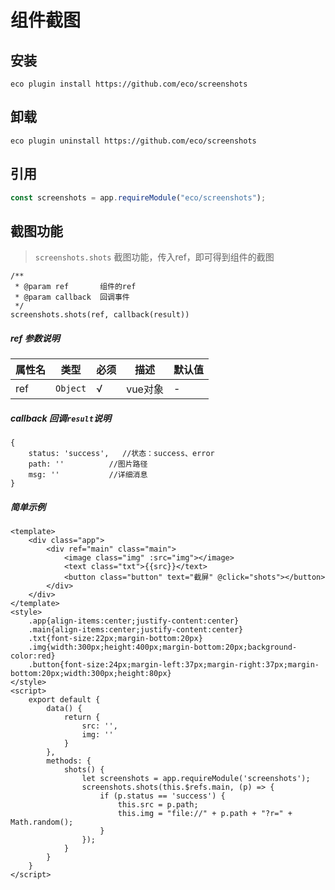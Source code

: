 # 组件截图

## 安装

```shell script
eco plugin install https://github.com/eco/screenshots
```

## 卸载

```shell script
eco plugin uninstall https://github.com/eco/screenshots
```

## 引用

```js
const screenshots = app.requireModule("eco/screenshots");
```

## 截图功能

> `screenshots.shots` 截图功能，传入ref，即可得到组件的截图

```
/**
 * @param ref       组件的ref
 * @param callback  回调事件
 */
screenshots.shots(ref, callback(result))

```

##### ref 参数说明

| 属性名 | 类型 | 必须 | 描述 | 默认值 |
| --- | --- | --- | --- | --- |
| ref | `Object` | √ | vue对象 | - |

##### callback 回调`result`说明

```
{
    status: 'success',   //状态：success、error
    path: ''          //图片路径
    msg: ''           //详细消息
}

```

##### 简单示例

```
<template>
    <div class="app">
        <div ref="main" class="main">
            <image class="img" :src="img"></image>
            <text class="txt">{{src}}</text>
            <button class="button" text="截屏" @click="shots"></button>
        </div>
    </div>
</template>
<style>
    .app{align-items:center;justify-content:center}
    .main{align-items:center;justify-content:center}
    .txt{font-size:22px;margin-bottom:20px}
    .img{width:300px;height:400px;margin-bottom:20px;background-color:red}
    .button{font-size:24px;margin-left:37px;margin-right:37px;margin-bottom:20px;width:300px;height:80px}
</style>
<script>
    export default {
        data() {
            return {
                src: '',
                img: ''
            }
        },
        methods: {
            shots() {
                let screenshots = app.requireModule('screenshots');
                screenshots.shots(this.$refs.main, (p) => {
                    if (p.status == 'success') {
                        this.src = p.path;
                        this.img = "file://" + p.path + "?r=" + Math.random();
                    }
                });
            }
        }
    }
</script>
```
